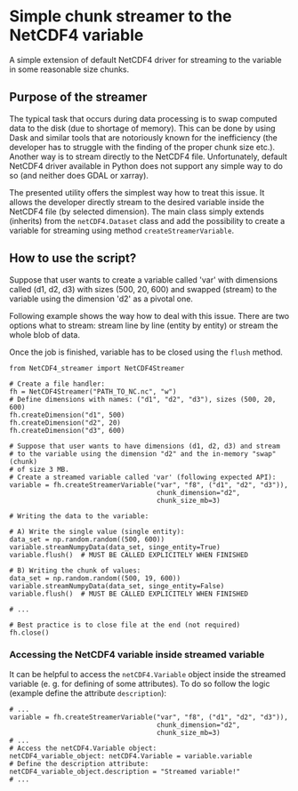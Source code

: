 # Simple chunk streamer to the NetCDF4 variable
A simple extension of default NetCDF4 driver for streaming to the variable in
some reasonable size chunks. 

## Purpose of the streamer
The typical task that occurs during data processing is to swap computed data
to the disk (due to shortage of memory). This can be done by using Dask
and similar tools that are notoriously known for the inefficiency (the 
developer has to struggle with the finding of the proper chunk size etc.). 
Another way is to stream directly to the NetCDF4 file. Unfortunately, default 
NetCDF4 driver available in Python does not support any simple way to do so 
(and neither does GDAL or xarray).

The presented utility offers the simplest way how to treat this issue. It 
allows the developer directly stream to the desired variable inside the NetCDF4 
file (by selected dimension). The main class simply extends (inherits) from the 
`netCDF4.Dataset` class and add the possibility to create a variable for 
streaming using method `createStreamerVariable`.    

## How to use the script?
Suppose that user wants to create a variable called 'var' with dimensions
called (d1, d2, d3) with sizes (500, 20, 600) and swapped (stream) to the
variable using the dimension 'd2' as a pivotal one. 

Following example shows the way how to deal with this issue. There are two
options what to stream: stream line by line (entity by entity) or stream the 
whole blob of data.

Once the job is finished, variable has to be closed using the `flush` method.
```
from NetCDF4_streamer import NetCDF4Streamer

# Create a file handler:
fh = NetCDF4Streamer("PATH_TO_NC.nc", "w")
# Define dimensions with names: ("d1", "d2", "d3"), sizes (500, 20, 600)
fh.createDimension("d1", 500)
fh.createDimension("d2", 20)
fh.createDimension("d3", 600)

# Suppose that user wants to have dimensions (d1, d2, d3) and stream
# to the variable using the dimension "d2" and the in-memory "swap" (chunk)
# of size 3 MB.
# Create a streamed variable called 'var' (following expected API):
variable = fh.createStreamerVariable("var", "f8", ("d1", "d2", "d3")),
                                     chunk_dimension="d2",
                                     chunk_size_mb=3)

# Writing the data to the variable:

# A) Write the single value (single entity):
data_set = np.random.random((500, 600))
variable.streamNumpyData(data_set, singe_entity=True)
variable.flush()  # MUST BE CALLED EXPLICITELY WHEN FINISHED

# B) Writing the chunk of values:
data_set = np.random.random((500, 19, 600))
variable.streamNumpyData(data_set, singe_entity=False)
variable.flush()  # MUST BE CALLED EXPLICITELY WHEN FINISHED

# ...

# Best practice is to close file at the end (not required)
fh.close()
```

### Accessing the NetCDF4 variable inside streamed variable
It can be helpful to access the `netCDF4.Variable` object inside the
streamed variable (e. g. for defining of some attributes). To do so
follow the logic (example define the attribute `description`):
```
# ...
variable = fh.createStreamerVariable("var", "f8", ("d1", "d2", "d3")),
                                     chunk_dimension="d2",
                                     chunk_size_mb=3)
# ...
# Access the netCDF4.Variable object:
netCDF4_variable_object: netCDF4.Variable = variable.variable
# Define the description attribute:
netCDF4_variable_object.description = "Streamed variable!"
# ...
```
